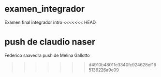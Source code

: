 # examen_integrador
Examen final integrador intro
<<<<<<< HEAD


push de claudio naser 
=======
Federico saavedra
push de Melina Gallotto
>>>>>>> d4910b48011e3340fc924628ef165136226a9e09
